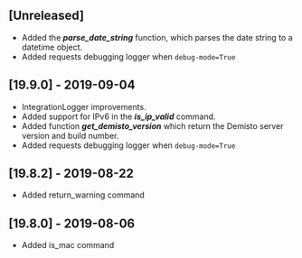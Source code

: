 ## [Unreleased]
  - Added the ***parse_date_string*** function, which parses the date string to a datetime object.
  - Added requests debugging logger when `debug-mode=True`

## [19.9.0] - 2019-09-04
  - IntegrationLogger improvements.
  - Added support for IPv6 in the ***is_ip_valid*** command.
  - Added function ***get_demisto_version*** which return the Demisto server version and build number.
  - Added requests debugging logger when `debug-mode=True`


## [19.8.2] - 2019-08-22
  - Added return_warning command


## [19.8.0] - 2019-08-06
  - Added is_mac command

